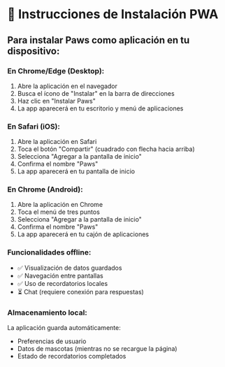# 📱 Instrucciones de Instalación PWA

## Para instalar Paws como aplicación en tu dispositivo:

### En Chrome/Edge (Desktop):
1. Abre la aplicación en el navegador
2. Busca el ícono de "Instalar" en la barra de direcciones
3. Haz clic en "Instalar Paws"
4. La app aparecerá en tu escritorio y menú de aplicaciones

### En Safari (iOS):
1. Abre la aplicación en Safari
2. Toca el botón "Compartir" (cuadrado con flecha hacia arriba)
3. Selecciona "Agregar a la pantalla de inicio"
4. Confirma el nombre "Paws"
5. La app aparecerá en tu pantalla de inicio

### En Chrome (Android):
1. Abre la aplicación en Chrome
2. Toca el menú de tres puntos
3. Selecciona "Agregar a la pantalla de inicio"
4. Confirma el nombre "Paws"
5. La app aparecerá en tu cajón de aplicaciones

### Funcionalidades offline:
- ✅ Visualización de datos guardados
- ✅ Navegación entre pantallas
- ✅ Uso de recordatorios locales
- ⏳ Chat (requiere conexión para respuestas)

### Almacenamiento local:
La aplicación guarda automáticamente:
- Preferencias de usuario
- Datos de mascotas (mientras no se recargue la página)
- Estado de recordatorios completados
